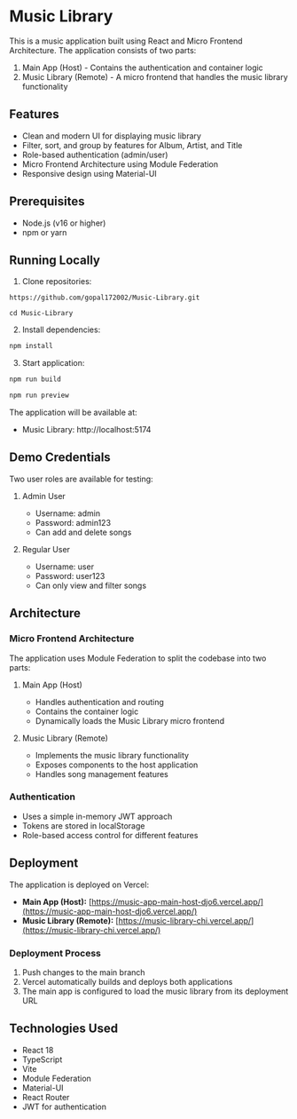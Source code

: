 # Music Library

This is a music application built using React and Micro Frontend Architecture. The application consists of two parts:
1. Main App (Host) - Contains the authentication and container logic
2. Music Library (Remote) - A micro frontend that handles the music library functionality

## Features

- Clean and modern UI for displaying music library
- Filter, sort, and group by features for Album, Artist, and Title
- Role-based authentication (admin/user)
- Micro Frontend Architecture using Module Federation
- Responsive design using Material-UI

## Prerequisites

- Node.js (v16 or higher)
- npm or yarn

## Running Locally

1. Clone repositories:
```
https://github.com/gopal172002/Music-Library.git
```

```
cd Music-Library
```

2. Install dependencies:
```bash
npm install
```

3. Start application:
```bash
npm run build
```
```bash
npm run preview
```

The application will be available at:
- Music Library: http://localhost:5174

## Demo Credentials

Two user roles are available for testing:

1. Admin User
   - Username: admin
   - Password: admin123
   - Can add and delete songs

2. Regular User
   - Username: user
   - Password: user123
   - Can only view and filter songs

## Architecture

### Micro Frontend Architecture

The application uses Module Federation to split the codebase into two parts:

1. Main App (Host)
   - Handles authentication and routing
   - Contains the container logic
   - Dynamically loads the Music Library micro frontend

2. Music Library (Remote)
   - Implements the music library functionality
   - Exposes components to the host application
   - Handles song management features

### Authentication

- Uses a simple in-memory JWT approach
- Tokens are stored in localStorage
- Role-based access control for different features

## Deployment

The application is deployed on Vercel:

- **Main App (Host):** [https://music-app-main-host-djo6.vercel.app/](https://music-app-main-host-djo6.vercel.app/)
- **Music Library (Remote):** [https://music-library-chi.vercel.app/](https://music-library-chi.vercel.app/)

### Deployment Process

1. Push changes to the main branch
2. Vercel automatically builds and deploys both applications
3. The main app is configured to load the music library from its deployment URL

## Technologies Used

- React 18
- TypeScript
- Vite
- Module Federation
- Material-UI
- React Router
- JWT for authentication
